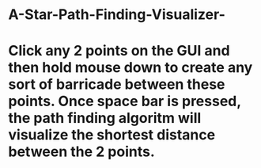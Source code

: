 # A-Star-Path-Finding-Visualizer-
# Click any 2 points on the GUI and then hold mouse down to create any sort of barricade between these points. Once space bar is pressed, the path finding algoritm will visualize the shortest distance between the 2 points.
